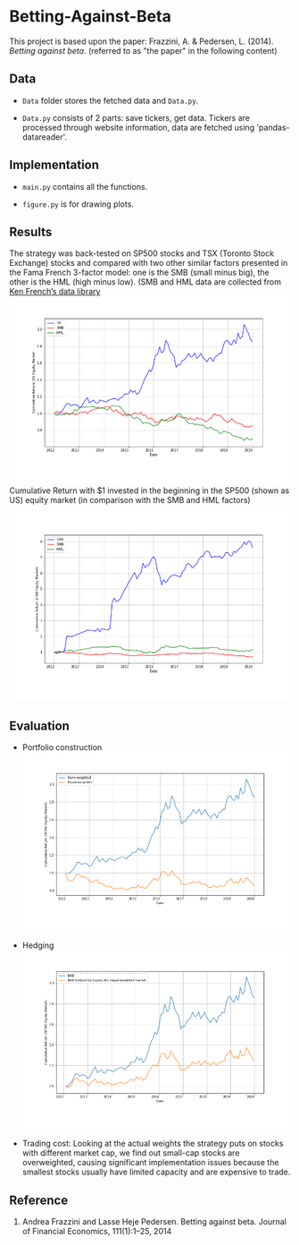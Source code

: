 # Betting-Against-Beta

This project is based upon the paper: Frazzini, A. \& Pedersen, L. (2014). *Betting against beta*. (referred to as "the paper" in the following content)

## Data
- `Data` folder stores the fetched data and `Data.py`.

- `Data.py` consists of 2 parts: save tickers, get data. Tickers are processed through website information, data are fetched using 'pandas-datareader'.


## Implementation
- `main.py` contains all the functions.

- `figure.py` is for drawing plots.


## Results

The strategy was back-tested on SP500 stocks and TSX (Toronto Stock Exchange) stocks and compared with two other similar factors presented in the Fama French 3-factor model: one is the SMB (small minus big), the other is the HML (high minus low). (SMB and HML data are collected from [Ken French’s data library](https://mba.tuck.dartmouth.edu/pages/faculty/ken.french/data_library.html)
![US](Output/US.png "title")
Cumulative Return with $1 invested in the beginning in the SP500 (shown as US) equity market (in comparison with the SMB and HML factors)

![CAN](Output/CAN.png "Cumulative Return with $1 invested in the beginning in the TSX (shown as CAN) equity market (in comparison with the SMB and HML factors)")


## Evaluation
- Portfolio construction
![US Equal W](Output/SP500EqualW.png)

- Hedging
![US Hedge](Output/SP500Hedge.png)

- Trading cost: Looking at the actual weights the strategy puts on stocks with different market cap, we find out small-cap stocks are overweighted, causing significant implementation issues because the smallest stocks usually have limited capacity and are expensive to trade.


## Reference
1. Andrea Frazzini and Lasse Heje Pedersen. Betting against beta. Journal of Financial Economics, 111(1):1–25, 2014